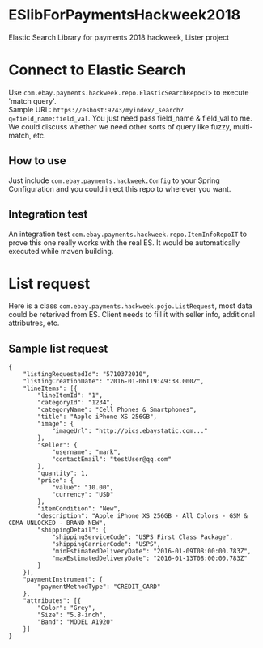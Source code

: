 # ESlibForPaymentsHackweek2018
Elastic Search Library for payments 2018 hackweek, Lister project

# Connect to Elastic Search
Use `com.ebay.payments.hackweek.repo.ElasticSearchRepo<T>` to execute 'match query'.</br>
Sample URL: `https://eshost:9243/myindex/_search?q=field_name:field_val`. You just need pass field_name & field_val to me. We could discuss whether we need other sorts of query like fuzzy, multi-match, etc.
## How to use
Just include `com.ebay.payments.hackweek.Config` to your Spring Configuration and you could inject this repo to wherever you want.
## Integration test
An integration test `com.ebay.payments.hackweek.repo.ItemInfoRepoIT` to prove this one really works with the real ES. It would be automatically executed while maven building.

# List request
Here is a class `com.ebay.payments.hackweek.pojo.ListRequest`, most data could be reterived from ES. Client needs to fill it with seller info, additional attributres, etc.
## Sample list request
```
{
    "listingRequestedId": "5710372010",
    "listingCreationDate": "2016-01-06T19:49:38.000Z",
    "lineItems": [{
        "lineItemId": "1",
        "categoryId": "1234",
        "categoryName": "Cell Phones & Smartphones",
        "title": "Apple iPhone XS 256GB",
        "image": {
            "imageUrl": "http://pics.ebaystatic.com..."
        },
        "seller": {
            "username": "mark",
            "contactEmail": "testUser@qq.com"
        },
        "quantity": 1,
        "price": {
            "value": "10.00",
            "currency": "USD"
        },
        "itemCondition": "New",
        "description": "Apple iPhone XS 256GB - All Colors - GSM & CDMA UNLOCKED - BRAND NEW",
        "shippingDetail": {
            "shippingServiceCode": "USPS First Class Package",
            "shippingCarrierCode": "USPS",
            "minEstimatedDeliveryDate": "2016-01-09T08:00:00.783Z",
            "maxEstimatedDeliveryDate": "2016-01-13T08:00:00.783Z"
        }
    }],
    "paymentInstrument": {
        "paymentMethodType": "CREDIT_CARD"
    },
    "attributes": [{
        "Color": "Grey",
        "Size": "5.8-inch",
        "Band": "MODEL A1920"
    }]
}
```
